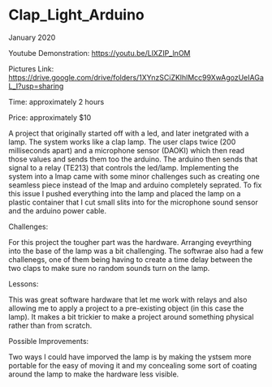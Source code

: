 # Clap_Light_Arduino

January 2020

Youtube Demonstration: https://youtu.be/LlXZIP_lnOM

Pictures Link: https://drive.google.com/drive/folders/1XYnzSCiZKlhlMcc99XwAgozUeIAGaL_I?usp=sharing

Time: approximately 2 hours

Price: approximately $10

A project that originally started off with a led, and later inetgrated with a lamp. The system works like a clap lamp. 
The user claps twice (200 milliseconds apart) and a microphone sensor (DAOKI) which then read those values and sends them too the arduino. 
The arduino then sends that signal to a relay (TE213) that controls the led/lamp. Implementing the system into a lmap 
came with some minor challenges such as creating one seamless piece instead of the lmap and arduino completely seprated.
To fix this issue I pushed everything into the lamp and placed the lamp on a plastic container that I cut small slits into for the microphone sound sensor and the arduino power cable.

Challenges:

For this project the tougher part was the hardware. Arranging eveyrthing into the base of the lamp was a bit challenging.
The softwrae also had a few challenegs, one of them being having to create a time delay between the two claps to make sure no random sounds turn on the lamp.

Lessons:

This was great software hardware that let me work with relays and also allowing me to apply a project to a pre-existing object (in this case the lamp).
It makes a bit trickier to make a project around something physical rather than from scratch.

Possible Improvements:

Two ways I could have imporved the lamp is by making the ystsem more portable for the easy of moving it and my concealing some sort of coating around the lamp
to make the hardware less visible.

